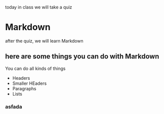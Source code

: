 today in class we will take a quiz

# Markdown

after the quiz, we will learn Markdown


## here are some things you can do with Markdown

You can do all kinds of things

* Headers
* Smaller HEaders
* Paragraphs
* Lists


### asfada
